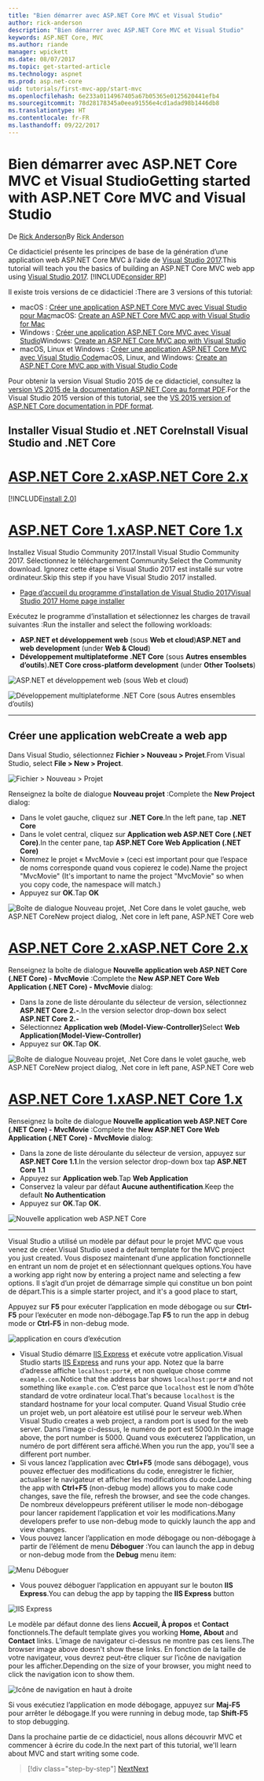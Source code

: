 ```yaml
---
title: "Bien démarrer avec ASP.NET Core MVC et Visual Studio"
author: rick-anderson
description: "Bien démarrer avec ASP.NET Core MVC et Visual Studio"
keywords: ASP.NET Core, MVC
ms.author: riande
manager: wpickett
ms.date: 08/07/2017
ms.topic: get-started-article
ms.technology: aspnet
ms.prod: asp.net-core
uid: tutorials/first-mvc-app/start-mvc
ms.openlocfilehash: 6e233a0114967405a67b05365e0125620441efb4
ms.sourcegitcommit: 78d28178345a0eea91556e4cd1adad98b1446db8
ms.translationtype: HT
ms.contentlocale: fr-FR
ms.lasthandoff: 09/22/2017
---
```

# <a name="getting-started-with-aspnet-core-mvc-and-visual-studio"></a><span data-ttu-id="a7f7a-104">Bien démarrer avec ASP.NET Core MVC et Visual Studio</span><span class="sxs-lookup"><span data-stu-id="a7f7a-104">Getting started with ASP.NET Core MVC and Visual Studio</span></span>

<span data-ttu-id="a7f7a-105">De [Rick Anderson](https://twitter.com/RickAndMSFT)</span><span class="sxs-lookup"><span data-stu-id="a7f7a-105">By [Rick Anderson](https://twitter.com/RickAndMSFT)</span></span>

<span data-ttu-id="a7f7a-106">Ce didacticiel présente les principes de base de la génération d’une application web ASP.NET Core MVC à l’aide de [Visual Studio 2017](https://www.visualstudio.com/).</span><span class="sxs-lookup"><span data-stu-id="a7f7a-106">This tutorial will teach you the basics of building an ASP.NET Core MVC web app using [Visual Studio 2017](https://www.visualstudio.com/).</span></span> [!INCLUDE[consider RP](../../includes/razor.md)]

<span data-ttu-id="a7f7a-107">Il existe trois versions de ce didacticiel :</span><span class="sxs-lookup"><span data-stu-id="a7f7a-107">There are 3 versions of this tutorial:</span></span>

* <span data-ttu-id="a7f7a-108">macOS : [Créer une application ASP.NET Core MVC avec Visual Studio pour Mac](xref:tutorials/first-mvc-app-mac/start-mvc)</span><span class="sxs-lookup"><span data-stu-id="a7f7a-108">macOS: [Create an ASP.NET Core MVC app with Visual Studio for Mac](xref:tutorials/first-mvc-app-mac/start-mvc)</span></span>
* <span data-ttu-id="a7f7a-109">Windows : [Créer une application ASP.NET Core MVC avec Visual Studio](xref:tutorials/first-mvc-app/start-mvc)</span><span class="sxs-lookup"><span data-stu-id="a7f7a-109">Windows: [Create an ASP.NET Core MVC app with Visual Studio](xref:tutorials/first-mvc-app/start-mvc)</span></span>
* <span data-ttu-id="a7f7a-110">macOS, Linux et Windows : [Créer une application ASP.NET Core MVC avec Visual Studio Code](xref:tutorials/first-mvc-app-xplat/start-mvc)</span><span class="sxs-lookup"><span data-stu-id="a7f7a-110">macOS, Linux, and Windows: [Create an ASP.NET Core MVC app with Visual Studio Code](xref:tutorials/first-mvc-app-xplat/start-mvc)</span></span>

<span data-ttu-id="a7f7a-111">Pour obtenir la version Visual Studio 2015 de ce didacticiel, consultez la [version VS 2015 de la documentation ASP.NET Core au format PDF](https://github.com/aspnet/Docs/blob/master/aspnetcore/common/_static/aspnet-core-project-json.pdf).</span><span class="sxs-lookup"><span data-stu-id="a7f7a-111">For the Visual Studio 2015 version of this tutorial, see the [VS 2015 version of ASP.NET Core documentation in PDF format](https://github.com/aspnet/Docs/blob/master/aspnetcore/common/_static/aspnet-core-project-json.pdf).</span></span>

## <a name="install-visual-studio-and-net-core"></a><span data-ttu-id="a7f7a-112">Installer Visual Studio et .NET Core</span><span class="sxs-lookup"><span data-stu-id="a7f7a-112">Install Visual Studio and .NET Core</span></span>

# <a name="aspnet-core-2xtabaspnetcore2x"></a>[<span data-ttu-id="a7f7a-113">ASP.NET Core 2.x</span><span class="sxs-lookup"><span data-stu-id="a7f7a-113">ASP.NET Core 2.x</span></span>](#tab/aspnetcore2x)

[!INCLUDE[install 2.0](../../includes/install2.0.md)]

# <a name="aspnet-core-1xtabaspnetcore1x"></a>[<span data-ttu-id="a7f7a-114">ASP.NET Core 1.x</span><span class="sxs-lookup"><span data-stu-id="a7f7a-114">ASP.NET Core 1.x</span></span>](#tab/aspnetcore1x)

<span data-ttu-id="a7f7a-115">Installez Visual Studio Community 2017.</span><span class="sxs-lookup"><span data-stu-id="a7f7a-115">Install Visual Studio Community 2017.</span></span> <span data-ttu-id="a7f7a-116">Sélectionnez le téléchargement Community.</span><span class="sxs-lookup"><span data-stu-id="a7f7a-116">Select the Community download.</span></span> <span data-ttu-id="a7f7a-117">Ignorez cette étape si Visual Studio 2017 est installé sur votre ordinateur.</span><span class="sxs-lookup"><span data-stu-id="a7f7a-117">Skip this step if you have Visual Studio 2017 installed.</span></span>

* [<span data-ttu-id="a7f7a-118">Page d’accueil du programme d’installation de Visual Studio 2017</span><span class="sxs-lookup"><span data-stu-id="a7f7a-118">Visual Studio 2017 Home page installer</span></span>](https://www.visualstudio.com/)

<span data-ttu-id="a7f7a-119">Exécutez le programme d’installation et sélectionnez les charges de travail suivantes :</span><span class="sxs-lookup"><span data-stu-id="a7f7a-119">Run the installer and select the following workloads:</span></span>

* <span data-ttu-id="a7f7a-120">**ASP.NET et développement web** (sous **Web et cloud**)</span><span class="sxs-lookup"><span data-stu-id="a7f7a-120">**ASP.NET and web development** (under **Web & Cloud**)</span></span>
* <span data-ttu-id="a7f7a-121">**Développement multiplateforme .NET Core** (sous **Autres ensembles d’outils**)</span><span class="sxs-lookup"><span data-stu-id="a7f7a-121">**.NET Core cross-platform development** (under **Other Toolsets**)</span></span>

![**ASP.NET et développement web** (sous **Web et cloud**)](start-mvc/_static/web_workload.png)

![**Développement multiplateforme .NET Core** (sous **Autres ensembles d’outils**)](start-mvc/_static/x_plat_wl.png)

---

## <a name="create-a-web-app"></a><span data-ttu-id="a7f7a-124">Créer une application web</span><span class="sxs-lookup"><span data-stu-id="a7f7a-124">Create a web app</span></span>

<span data-ttu-id="a7f7a-125">Dans Visual Studio, sélectionnez **Fichier > Nouveau > Projet**.</span><span class="sxs-lookup"><span data-stu-id="a7f7a-125">From Visual Studio, select  **File > New > Project**.</span></span>

![Fichier > Nouveau > Projet](start-mvc/_static/alt_new_project.png)

<span data-ttu-id="a7f7a-127">Renseignez la boîte de dialogue **Nouveau projet** :</span><span class="sxs-lookup"><span data-stu-id="a7f7a-127">Complete the **New Project** dialog:</span></span>

* <span data-ttu-id="a7f7a-128">Dans le volet gauche, cliquez sur **.NET Core**.</span><span class="sxs-lookup"><span data-stu-id="a7f7a-128">In the left pane, tap **.NET Core**</span></span>
* <span data-ttu-id="a7f7a-129">Dans le volet central, cliquez sur **Application web ASP.NET Core (.NET Core)**.</span><span class="sxs-lookup"><span data-stu-id="a7f7a-129">In the center pane, tap **ASP.NET Core Web Application (.NET Core)**</span></span>
* <span data-ttu-id="a7f7a-130">Nommez le projet « MvcMovie » (ceci est important pour que l’espace de noms corresponde quand vous copierez le code).</span><span class="sxs-lookup"><span data-stu-id="a7f7a-130">Name the project "MvcMovie" (It's important to name the project "MvcMovie" so when you copy code, the namespace will match.)</span></span>
* <span data-ttu-id="a7f7a-131">Appuyez sur **OK**.</span><span class="sxs-lookup"><span data-stu-id="a7f7a-131">Tap **OK**</span></span>

![<span data-ttu-id="a7f7a-132">Boîte de dialogue Nouveau projet, .Net Core dans le volet gauche, web ASP.NET Core</span><span class="sxs-lookup"><span data-stu-id="a7f7a-132">New project dialog, .Net core in left pane, ASP.NET Core web</span></span> ](start-mvc/_static/new_project2.png)


# <a name="aspnet-core-2xtabaspnetcore2x"></a>[<span data-ttu-id="a7f7a-133">ASP.NET Core 2.x</span><span class="sxs-lookup"><span data-stu-id="a7f7a-133">ASP.NET Core 2.x</span></span>](#tab/aspnetcore2x)

<span data-ttu-id="a7f7a-134">Renseignez la boîte de dialogue **Nouvelle application web ASP.NET Core (.NET Core) - MvcMovie** :</span><span class="sxs-lookup"><span data-stu-id="a7f7a-134">Complete the **New ASP.NET Core Web Application (.NET Core) - MvcMovie** dialog:</span></span>

* <span data-ttu-id="a7f7a-135">Dans la zone de liste déroulante du sélecteur de version, sélectionnez **ASP.NET Core 2.-**.</span><span class="sxs-lookup"><span data-stu-id="a7f7a-135">In the version selector drop-down box select **ASP.NET Core 2.-**</span></span>
* <span data-ttu-id="a7f7a-136">Sélectionnez **Application web (Model-View-Controller)**</span><span class="sxs-lookup"><span data-stu-id="a7f7a-136">Select **Web Application(Model-View-Controller)**</span></span>
* <span data-ttu-id="a7f7a-137">Appuyez sur **OK**.</span><span class="sxs-lookup"><span data-stu-id="a7f7a-137">Tap **OK**.</span></span>

![<span data-ttu-id="a7f7a-138">Boîte de dialogue Nouveau projet, .Net Core dans le volet gauche, web ASP.NET Core</span><span class="sxs-lookup"><span data-stu-id="a7f7a-138">New project dialog, .Net core in left pane, ASP.NET Core web</span></span> ](start-mvc/_static/new_project22.png)

# <a name="aspnet-core-1xtabaspnetcore1x"></a>[<span data-ttu-id="a7f7a-139">ASP.NET Core 1.x</span><span class="sxs-lookup"><span data-stu-id="a7f7a-139">ASP.NET Core 1.x</span></span>](#tab/aspnetcore1x)

<span data-ttu-id="a7f7a-140">Renseignez la boîte de dialogue **Nouvelle application web ASP.NET Core (.NET Core) - MvcMovie** :</span><span class="sxs-lookup"><span data-stu-id="a7f7a-140">Complete the **New ASP.NET Core Web Application (.NET Core) - MvcMovie** dialog:</span></span>

* <span data-ttu-id="a7f7a-141">Dans la zone de liste déroulante du sélecteur de version, appuyez sur **ASP.NET Core 1.1**.</span><span class="sxs-lookup"><span data-stu-id="a7f7a-141">In the version selector drop-down box tap **ASP.NET Core 1.1**</span></span>
* <span data-ttu-id="a7f7a-142">Appuyez sur **Application web**.</span><span class="sxs-lookup"><span data-stu-id="a7f7a-142">Tap **Web Application**</span></span>
* <span data-ttu-id="a7f7a-143">Conservez la valeur par défaut **Aucune authentification**.</span><span class="sxs-lookup"><span data-stu-id="a7f7a-143">Keep the default **No Authentication**</span></span>
* <span data-ttu-id="a7f7a-144">Appuyez sur **OK**.</span><span class="sxs-lookup"><span data-stu-id="a7f7a-144">Tap **OK**.</span></span>

![Nouvelle application web ASP.NET Core](start-mvc/_static/p3.png)

---

<span data-ttu-id="a7f7a-146">Visual Studio a utilisé un modèle par défaut pour le projet MVC que vous venez de créer.</span><span class="sxs-lookup"><span data-stu-id="a7f7a-146">Visual Studio used a default template for the MVC project you just created.</span></span> <span data-ttu-id="a7f7a-147">Vous disposez maintenant d’une application fonctionnelle en entrant un nom de projet et en sélectionnant quelques options.</span><span class="sxs-lookup"><span data-stu-id="a7f7a-147">You have a working app right now by entering a project name and selecting a few options.</span></span> <span data-ttu-id="a7f7a-148">Il s’agit d’un projet de démarrage simple qui constitue un bon point de départ.</span><span class="sxs-lookup"><span data-stu-id="a7f7a-148">This is a simple starter project, and it's a good place to start,</span></span>

<span data-ttu-id="a7f7a-149">Appuyez sur **F5** pour exécuter l’application en mode débogage ou sur **Ctrl-F5** pour l’exécuter en mode non-débogage.</span><span class="sxs-lookup"><span data-stu-id="a7f7a-149">Tap **F5** to run the app in debug mode or **Ctrl-F5** in non-debug mode.</span></span>
<!-- These images are also used by uid: tutorials/first-mvc-app-xplat/start-mvc -->
![application en cours d’exécution](start-mvc/_static/1.png)

* <span data-ttu-id="a7f7a-151">Visual Studio démarre [IIS Express](https://docs.microsoft.com/iis/extensions/introduction-to-iis-express/iis-express-overview) et exécute votre application.</span><span class="sxs-lookup"><span data-stu-id="a7f7a-151">Visual Studio starts [IIS Express](https://docs.microsoft.com/iis/extensions/introduction-to-iis-express/iis-express-overview) and runs your app.</span></span> <span data-ttu-id="a7f7a-152">Notez que la barre d’adresse affiche `localhost:port#`, et non quelque chose comme `example.com`.</span><span class="sxs-lookup"><span data-stu-id="a7f7a-152">Notice that the address bar shows `localhost:port#` and not something like `example.com`.</span></span> <span data-ttu-id="a7f7a-153">C’est parce que `localhost` est le nom d’hôte standard de votre ordinateur local.</span><span class="sxs-lookup"><span data-stu-id="a7f7a-153">That's because `localhost` is the standard hostname for your local computer.</span></span> <span data-ttu-id="a7f7a-154">Quand Visual Studio crée un projet web, un port aléatoire est utilisé pour le serveur web.</span><span class="sxs-lookup"><span data-stu-id="a7f7a-154">When Visual Studio creates a web project, a random port is used for the web server.</span></span> <span data-ttu-id="a7f7a-155">Dans l’image ci-dessus, le numéro de port est 5000.</span><span class="sxs-lookup"><span data-stu-id="a7f7a-155">In the image above, the port number is 5000.</span></span> <span data-ttu-id="a7f7a-156">Quand vous exécuterez l’application, un numéro de port différent sera affiché.</span><span class="sxs-lookup"><span data-stu-id="a7f7a-156">When you run the app, you'll see a different port number.</span></span>
* <span data-ttu-id="a7f7a-157">Si vous lancez l’application avec **Ctrl+F5** (mode sans débogage), vous pouvez effectuer des modifications du code, enregistrer le fichier, actualiser le navigateur et afficher les modifications du code.</span><span class="sxs-lookup"><span data-stu-id="a7f7a-157">Launching the app with **Ctrl+F5** (non-debug mode) allows you to make code changes, save the file, refresh the browser, and see the code changes.</span></span> <span data-ttu-id="a7f7a-158">De nombreux développeurs préfèrent utiliser le mode non-débogage pour lancer rapidement l’application et voir les modifications.</span><span class="sxs-lookup"><span data-stu-id="a7f7a-158">Many developers prefer to use non-debug mode to quickly launch the app and view changes.</span></span>
* <span data-ttu-id="a7f7a-159">Vous pouvez lancer l’application en mode débogage ou non-débogage à partir de l’élément de menu **Déboguer** :</span><span class="sxs-lookup"><span data-stu-id="a7f7a-159">You can launch the app in debug or non-debug mode from the **Debug** menu item:</span></span>

![Menu Déboguer](start-mvc/_static/debug_menu.png)

* <span data-ttu-id="a7f7a-161">Vous pouvez déboguer l’application en appuyant sur le bouton **IIS Express**.</span><span class="sxs-lookup"><span data-stu-id="a7f7a-161">You can debug the app by tapping the **IIS Express** button</span></span>

![IIS Express](start-mvc/_static/iis_express.png)

<span data-ttu-id="a7f7a-163">Le modèle par défaut donne des liens **Accueil, À propos** et **Contact** fonctionnels.</span><span class="sxs-lookup"><span data-stu-id="a7f7a-163">The default template gives you working **Home, About** and **Contact** links.</span></span> <span data-ttu-id="a7f7a-164">L’image de navigateur ci-dessus ne montre pas ces liens.</span><span class="sxs-lookup"><span data-stu-id="a7f7a-164">The browser image above doesn't show these links.</span></span> <span data-ttu-id="a7f7a-165">En fonction de la taille de votre navigateur, vous devrez peut-être cliquer sur l’icône de navigation pour les afficher.</span><span class="sxs-lookup"><span data-stu-id="a7f7a-165">Depending on the size of your browser, you might need to click the navigation icon to show them.</span></span>

![Icône de navigation en haut à droite](start-mvc/_static/2.png)

<span data-ttu-id="a7f7a-167">Si vous exécutiez l’application en mode débogage, appuyez sur **Maj-F5** pour arrêter le débogage.</span><span class="sxs-lookup"><span data-stu-id="a7f7a-167">If you were running in debug mode, tap **Shift-F5** to stop debugging.</span></span>

<span data-ttu-id="a7f7a-168">Dans la prochaine partie de ce didacticiel, nous allons découvrir MVC et commencer à écrire du code.</span><span class="sxs-lookup"><span data-stu-id="a7f7a-168">In the next part of this tutorial, we'll learn about MVC and start writing some code.</span></span>

>[!div class="step-by-step"]
[<span data-ttu-id="a7f7a-169">Next</span><span class="sxs-lookup"><span data-stu-id="a7f7a-169">Next</span></span>](adding-controller.md)  
